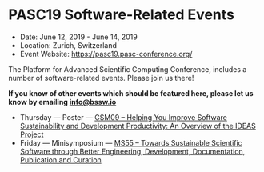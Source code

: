# PASC19 Software-Related Events

- Date: June 12, 2019 - June 14, 2019
- Location: Zurich, Switzerland
- Event Website: https://pasc19.pasc-conference.org/ 

The Platform for Advanced Scientific Computing Conference, includes a number of software-related events.  Please join us there!

**If you know of other events which should be featured here, please let us know by emailing info@bssw.io**

- Thursday — Poster — [CSM09 – Helping You Improve Software Sustainability and Development Productivity: An Overview of the IDEAS Project](https://pasc19.pasc-conference.org/program/schedule/presentation/?id=post134&sess=sess179)
- Friday — Minisymposium — [MS55 – Towards Sustainable Scientific Software through Better Engineering, Development, Documentation, Publication and Curation](https://pasc19.pasc-conference.org/program/schedule/session/?sess=sess155)

<!---
Publish: preview
Categories: development, collaboration
Topics: software engineering, projects and organizations
Tags: conference
Level: 2
Prerequisites: default
Aggregate: none
--->
